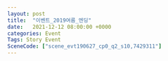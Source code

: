 ```yaml
---
layout: post
title:  "이벤트_2019여름_엔딩"
date:   2021-12-12 08:00:00 +0000
categories: Event
Tags: Story Event
SceneCode: ["scene_evt190627_cp0_q2_s10,7429311"]
---
```

